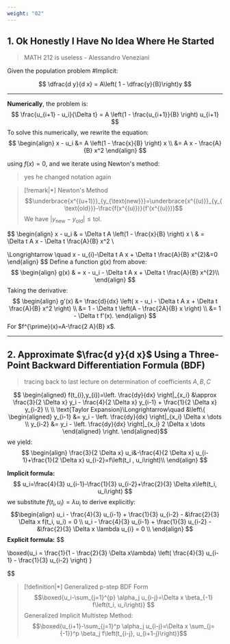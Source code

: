 ```yaml
---
weight: "02"
---
```



## 1. Ok Honestly I Have No Idea Where He Started
> MATH 212 is useless 
> 					              - Alessandro Veneziani

Given the population problem #Implicit:

$$
\dfrac{d y}{d x} = A\left( 1 - \dfrac{y}{B}\right)y
$$
***
**Numerically**, the problem is:
$$
\frac{u_{i+1} - u_i}{\Delta t} = A \left(1 - \frac{u_{i+1}}{B} \right) u_{i+1}
$$
To solve this numerically, we rewrite the equation:
$$
\begin{align}
x - u_i &= A \left(1 - \frac{x}{B} \right) x \\
&= A x - \frac{A}{B} x^2
\end{align}
$$

using $f(x)=0$, and we iterate using Newton's method:
> yes he changed notation again

> [!remark|*] Newton's Method
>$$\underbrace{x^{(u+1)}}_{y_{\text{new}}}=\underbrace{x^{(u)}}_{y_{\text{old}}}-\frac{f(x^{(u)})}{f'(x^{(u)})}$$ 
>We have $|y_{\text{new}}-y_{\text{old}}|\leq \text{tol}.$

 $$
\begin{align}
x - u_i  & = \Delta t A \left(1 - \frac{x}{B} \right) x \\
 & = \Delta t A x - \Delta t \frac{A}{B} x^2 \\

\Longrightarrow \quad x - u_{i}-\Delta t A x + \Delta t \frac{A}{B} x^{2}&=0
\end{align}
$$
Define a function $g(x)$ from above:
$$
\begin{align}
g(x)  & = x - u_i - \Delta t A x + \Delta t \frac{A}{B} x^{2}\\
\end{align}
$$
Taking the derivative:
$$
\begin{align}
    g'(x) &= \frac{d}{dx} \left( x - u_i - \Delta t A x + \Delta t \frac{A}{B} x^2 \right) \\
    &= 1 - \Delta t \left(A - \frac{2A}{B} x \right) \\
    &= 1 - \Delta t f'(x).
\end{align}
$$
For $f^{\prime}(x)=A-\frac{2 A}{B} x$.

***
## 2. Approximate $\frac{d y}{d x}$ Using a Three-Point Backward Differentiation Formula (BDF)
> tracing back to last lecture on determination of coefficients $A, B, C$

$$
\begin{aligned}
f(t_{i},y_{i})=\left. \frac{dy}{dx} \right|_{x_i} &\approx \frac{3}{2 \Delta x} y_i - \frac{4}{2 \Delta x} y_{i-1} + \frac{1}{2 \Delta x} y_{i-2} \\ \\ 
\text{Taylor Expansion}\Longrightarrow\quad
&\left\{
\begin{aligned}
y_{i-1} &= y_i - \left. \frac{dy}{dx} \right|_{x_i} \Delta x \dots \\
y_{i-2} &= y_i - \left. \frac{dy}{dx} \right|_{x_i} 2 \Delta x \dots
\end{aligned}
\right.
\end{aligned}$$
we yield:
$$
\begin{align}
\frac{3}{2 \Delta x} u_i&-\frac{4}{2 \Delta x} u_{i-1}+\frac{1}{2 \Delta x} u_{i-2}=f\left(t_i , u_i\right)\\
\end{align}
$$

**Implicit formula:**
$$
u_i=\frac{4}{3} u_{i-1}-\frac{1}{3} u_{i-2}+\frac{2}{3} \Delta x\left(t_i, u_i\right)
$$
we substitute $f(t_{i},u_{i})=\lambda u_{i}$ to derive explicitly:  
$$\begin{align}
u_i - \frac{4}{3} u_{i-1} + \frac{1}{3} u_{i-2} - &\frac{2}{3} \Delta x f(t_i, u_i) = 0 \\
u_i - \frac{4}{3} u_{i-1} + \frac{1}{3} u_{i-2} - &\frac{2}{3} \Delta x \lambda u_{i} = 0 \\
\end{align}
$$
**Explicit formula:**
$$ 

\boxed{u_i = \frac{1}{1 - \frac{2}{3} \Delta x\lambda} \left( \frac{4}{3} u_{i-1} - \frac{1}{3} u_{i-2} \right) } 

$$

> [!definition|*] Generalized p-step BDF Form
>$$\boxed{u_i-\sum_{j=1}^{p} \alpha_j u_{i-j}=\Delta x \beta_{-1} f\left(t_i, u_i\right)} $$
Generalized Implicit Multistep Method: $$\boxed{u_{i+1}-\sum_{j=1}^p \alpha_j u_{i-j}=\Delta x \sum_{j={-1}}^p \beta_j f\left(t_{i-j}, u_{i+1-j}\right)}$$